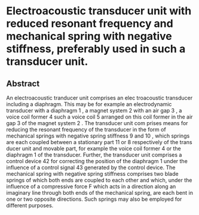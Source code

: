 # Electroacoustic transducer unit with reduced resonant frequency and mechanical spring with negative stiffness, preferably used in such a transducer unit.

## Abstract
An electroacoustic tranducer unit comprises an elec troacoustic transducer including a diaphragm. This may be for example an electrodynamic transducer with a diaphragm 1 , a magnet system 2 with an air gap 3 , a voice coil former 4 such a voice coil 5 arranged on this coil former in the air gap 3 of the magnet system 2 . The transducer unit com prises means for reducing the resonant frequency of the transducer in the form of mechanical springs with negative spring stiffness 9 and 10 , which springs are each coupled between a stationary part 11 or 8 respectively of the trans ducer unit and movable part, for example the voice coil former 4 or the diaphragm 1 of the transducer. Further, the transducer unit comprises a control device 42 for correcting the position of the diaphragm 1 under the influence of a control signal 43 generated by the control device. The mechanical spring with negative spring stiffness comprises two blade springs of which both ends are coupled to each other and which, under the influence of a compressive force F which acts in a direction along an imaginary line through both ends of the mechanical spring, are each bent in one or two opposite directions. Such springs may also be employed for different purposes.
